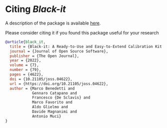 # Citing *Black-it*

A description of the package is available [here](https://joss.theoj.org/papers/10.21105/joss.04622).

Please consider citing it if you found this package useful for your research

```bib
@article{black_it, 
  title = {Black-it: A Ready-to-Use and Easy-to-Extend Calibration Kit for Agent-based Models}, 
  journal = {Journal of Open Source Software},
  publisher = {The Open Journal}, 
  year = {2022}, 
  volume = {7}, 
  number = {79}, 
  pages = {4622}, 
  doi = {10.21105/joss.04622}, 
  url = {https://doi.org/10.21105/joss.04622}, 
  author = {Marco Benedetti and 
            Gennaro Catapano and 
            Francesco {De Sclavis} and 
            Marco Favorito and 
            Aldo Glielmo and 
            Davide Magnanimi and 
            Antonio Muci} 
}
```
